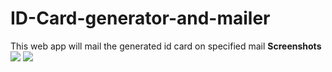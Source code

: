 # ID-Card-generator-and-mailer
This web app will mail the generated id card on specified mail
**Screenshots**
<img src = "https://user-images.githubusercontent.com/55442850/136698958-74f81b52-b9e2-44fe-979e-1afaeeca60be.png">
<img src = "https://user-images.githubusercontent.com/55442850/136699006-a75a7a82-9f2a-4bd8-8ca9-646a580651e1.png">

